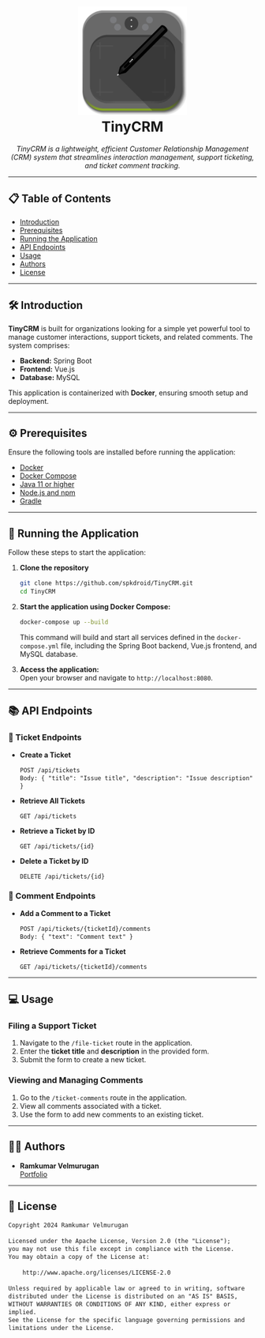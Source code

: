 <h1 align="center">
  <br>
  <img src="https://github.com/spkdroid/TinyCRM/blob/master/img/logo.png" alt="TinyCRM Logo" width="220">
  <br>
  TinyCRM
  <br>
</h1>

<p align="center">
  <i>TinyCRM is a lightweight, efficient Customer Relationship Management (CRM) system that streamlines interaction management, support ticketing, and ticket comment tracking.</i>
</p>

---

## 📋 Table of Contents

- [Introduction](#introduction)  
- [Prerequisites](#prerequisites)  
- [Running the Application](#running-the-application)  
- [API Endpoints](#api-endpoints)  
- [Usage](#usage)  
- [Authors](#authors)  
- [License](#license)

---

## 🛠 Introduction

**TinyCRM** is built for organizations looking for a simple yet powerful tool to manage customer interactions, support tickets, and related comments. The system comprises:  
- **Backend:** Spring Boot  
- **Frontend:** Vue.js  
- **Database:** MySQL  

This application is containerized with **Docker**, ensuring smooth setup and deployment.

---

## ⚙️ Prerequisites

Ensure the following tools are installed before running the application:

- [Docker](https://www.docker.com/)  
- [Docker Compose](https://docs.docker.com/compose/)  
- [Java 11 or higher](https://www.oracle.com/java/technologies/javase-jdk11-downloads.html)  
- [Node.js and npm](https://nodejs.org/)  
- [Gradle](https://gradle.org/)  

---

## 🚀 Running the Application

Follow these steps to start the application:

1. **Clone the repository**  
   ```bash
   git clone https://github.com/spkdroid/TinyCRM.git
   cd TinyCRM
   ```

2. **Start the application using Docker Compose:**  
   ```bash
   docker-compose up --build
   ```

   This command will build and start all services defined in the `docker-compose.yml` file, including the Spring Boot backend, Vue.js frontend, and MySQL database.

3. **Access the application:**  
   Open your browser and navigate to `http://localhost:8080`.

---

## 📚 API Endpoints

### 🎫 Ticket Endpoints

- **Create a Ticket**  
  ```http
  POST /api/tickets
  Body: { "title": "Issue title", "description": "Issue description" }
  ```

- **Retrieve All Tickets**  
  ```http
  GET /api/tickets
  ```

- **Retrieve a Ticket by ID**  
  ```http
  GET /api/tickets/{id}
  ```

- **Delete a Ticket by ID**  
  ```http
  DELETE /api/tickets/{id}
  ```

### 💬 Comment Endpoints

- **Add a Comment to a Ticket**  
  ```http
  POST /api/tickets/{ticketId}/comments
  Body: { "text": "Comment text" }
  ```

- **Retrieve Comments for a Ticket**  
  ```http
  GET /api/tickets/{ticketId}/comments
  ```

---

## 💻 Usage

### Filing a Support Ticket

1. Navigate to the `/file-ticket` route in the application.  
2. Enter the **ticket title** and **description** in the provided form.  
3. Submit the form to create a new ticket.

### Viewing and Managing Comments

1. Go to the `/ticket-comments` route in the application.  
2. View all comments associated with a ticket.  
3. Use the form to add new comments to an existing ticket.

---

## 👨‍💻 Authors

- **Ramkumar Velmurugan**  
  [Portfolio](http://www.spkdroid.com/CV/)

---

## 📝 License

```
Copyright 2024 Ramkumar Velmurugan

Licensed under the Apache License, Version 2.0 (the "License");
you may not use this file except in compliance with the License.
You may obtain a copy of the License at:

    http://www.apache.org/licenses/LICENSE-2.0

Unless required by applicable law or agreed to in writing, software
distributed under the License is distributed on an "AS IS" BASIS,
WITHOUT WARRANTIES OR CONDITIONS OF ANY KIND, either express or implied.
See the License for the specific language governing permissions and
limitations under the License.
```
